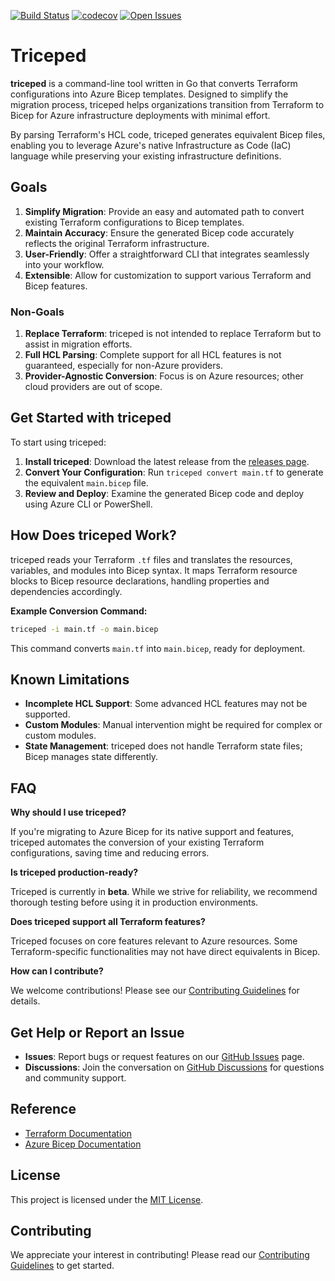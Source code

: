 [![Build Status](https://github.com/ru84/triceped/actions/workflows/build.yml/badge.svg)](https://github.com/ru84/triceped/actions/workflows/build.yml)
[![codecov](https://codecov.io/gh/ru84/triceped/branch/main/graph/badge.svg)](https://codecov.io/gh/ru84/triceped)
[![Open Issues](https://img.shields.io/github/issues/ru84/triceped?label=issues)](https://github.com/ru84/triceped/issues)

# Triceped

**triceped** is a command-line tool written in Go that converts Terraform configurations into Azure Bicep templates. Designed to simplify the migration process, triceped helps organizations transition from Terraform to Bicep for Azure infrastructure deployments with minimal effort.

By parsing Terraform's HCL code, triceped generates equivalent Bicep files, enabling you to leverage Azure's native Infrastructure as Code (IaC) language while preserving your existing infrastructure definitions.

## Goals

1. **Simplify Migration**: Provide an easy and automated path to convert existing Terraform configurations to Bicep templates.
2. **Maintain Accuracy**: Ensure the generated Bicep code accurately reflects the original Terraform infrastructure.
3. **User-Friendly**: Offer a straightforward CLI that integrates seamlessly into your workflow.
4. **Extensible**: Allow for customization to support various Terraform and Bicep features.

### Non-Goals

1. **Replace Terraform**: triceped is not intended to replace Terraform but to assist in migration efforts.
2. **Full HCL Parsing**: Complete support for all HCL features is not guaranteed, especially for non-Azure providers.
3. **Provider-Agnostic Conversion**: Focus is on Azure resources; other cloud providers are out of scope.

## Get Started with triceped

To start using triceped:

1. **Install triceped**: Download the latest release from the [releases page](https://github.com/ru84/triceped/releases).
2. **Convert Your Configuration**: Run `triceped convert main.tf` to generate the equivalent `main.bicep` file.
3. **Review and Deploy**: Examine the generated Bicep code and deploy using Azure CLI or PowerShell.

## How Does triceped Work?

triceped reads your Terraform `.tf` files and translates the resources, variables, and modules into Bicep syntax. It maps Terraform resource blocks to Bicep resource declarations, handling properties and dependencies accordingly.

**Example Conversion Command:**

```bash
triceped -i main.tf -o main.bicep
```

This command converts `main.tf` into `main.bicep`, ready for deployment.

## Known Limitations

- **Incomplete HCL Support**: Some advanced HCL features may not be supported.
- **Custom Modules**: Manual intervention might be required for complex or custom modules.
- **State Management**: triceped does not handle Terraform state files; Bicep manages state differently.

## FAQ

**Why should I use triceped?**

If you're migrating to Azure Bicep for its native support and features, triceped automates the conversion of your existing Terraform configurations, saving time and reducing errors.

**Is triceped production-ready?**

Triceped is currently in **beta**. While we strive for reliability, we recommend thorough testing before using it in production environments.

**Does triceped support all Terraform features?**

Triceped focuses on core features relevant to Azure resources. Some Terraform-specific functionalities may not have direct equivalents in Bicep.

**How can I contribute?**

We welcome contributions! Please see our [Contributing Guidelines](https://github.com/ru84/triceped/blob/main/CONTRIBUTING.md) for details.

## Get Help or Report an Issue

- **Issues**: Report bugs or request features on our [GitHub Issues](https://github.com/ru84/triceped/issues) page.
- **Discussions**: Join the conversation on [GitHub Discussions](https://github.com/ru84/triceped/discussions) for questions and community support.

## Reference

- [Terraform Documentation](https://www.terraform.io/docs)
- [Azure Bicep Documentation](https://docs.microsoft.com/azure/azure-resource-manager/bicep/)

## License

This project is licensed under the [MIT License](https://github.com/ru84/triceped/blob/main/LICENSE).

## Contributing

We appreciate your interest in contributing! Please read our [Contributing Guidelines](https://github.com/ru84/triceped/blob/main/CONTRIBUTING.md) to get started.
